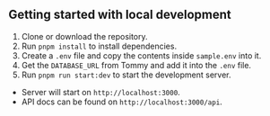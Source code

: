 ## Getting started with local development
1. Clone or download the repository.
2. Run `pnpm install` to install dependencies.
3. Create a `.env` file and copy the contents inside `sample.env` into it.
4. Get the `DATABASE_URL` from Tommy and add it into the `.env` file.
5. Run `pnpm run start:dev` to start the development server.

- Server will start on `http://localhost:3000`.
- API docs can be found on `http://localhost:3000/api`.